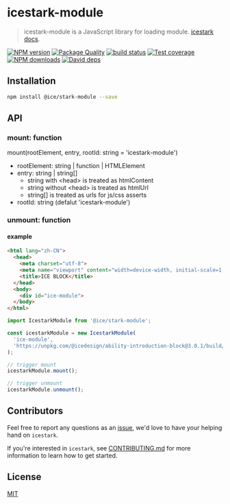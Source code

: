# icestark-module

> icestark-module is a JavaScript library for loading module. [icestark docs](https://ice.work/docs/icestark/about).

[![NPM version](https://img.shields.io/npm/v/@ice/stark-module.svg?style=flat)](https://npmjs.org/package/@ice/stark-module) [![Package Quality](https://npm.packagequality.com/shield/@ice%2Fstark-module.svg)](https://packagequality.com/#?package=@ice%2Fstark-module) [![build status](https://img.shields.io/travis/ice-lab/icestark.svg?style=flat-square)](https://travis-ci.org/ice-lab/icestark) [![Test coverage](https://img.shields.io/codecov/c/github/ice-lab/icestark.svg?style=flat-square)](https://codecov.io/gh/ice-lab/icestark) [![NPM downloads](http://img.shields.io/npm/dm/@ice/stark-module.svg?style=flat)](https://npmjs.org/package/@ice/stark-module) [![David deps](https://img.shields.io/david/ice-lab/icestark.svg?style=flat-square)](https://david-dm.org/ice-lab/icestark)

## Installation

```bash
npm install @ice/stark-module --save
```

## API

### mount: function

mount(rootElement, entry, rootId: string = 'icestark-module')

- rootElement: string | function | HTMLElement
- entry: string | string[]
  - string with &lt;head&gt; is treated as htmlContent
  - string without &lt;head&gt; is treated as htmlUrl
  - string[] is treated as urls for js/css asserts
- rootId: string (defalut 'icestark-module')

### unmount: function

#### example

```html
<html lang="zh-CN">
  <head>
    <meta charset="utf-8">
    <meta name="viewport" content="width=device-width, initial-scale=1, shrink-to-fit=no">
    <title>ICE BLOCK</title>
  </head>
  <body>
    <div id="ice-module">
  </body>
</html>
```

```javascript
import IcestarkModule from '@ice/stark-module';

const icestarkModule = new IcestarkModule(
  'ice-module',
  'https://unpkg.com/@icedesign/ability-introduction-block@3.0.1/build/index.html',
);

// trigger mount
icestarkModule.mount();

// trigger unmount
icestarkModule.unmount();
```

## Contributors

Feel free to report any questions as an [issue](https://github.com/ice-lab/icestark/issues/new), we'd love to have your helping hand on `icestark`.

If you're interested in `icestark`, see [CONTRIBUTING.md](https://github.com/alibaba/ice/blob/master/.github/CONTRIBUTING.md) for more information to learn how to get started.

## License

[MIT](LICENSE)

